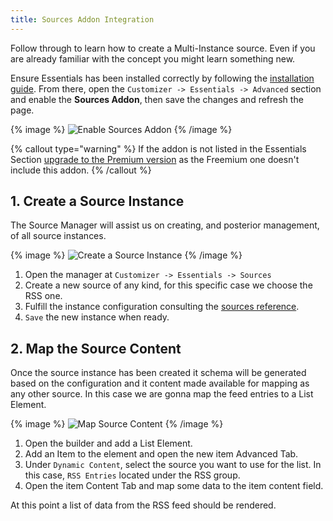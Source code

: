```yaml
---
title: Sources Addon Integration
---
```


Follow through to learn how to create a Multi-Instance source. Even if you are already familiar with the concept you might learn something new.

Ensure Essentials has been installed correctly by following the [installation guide](/essentials-for-yootheme-pro/installation). From there, open the `Customizer -> Essentials -> Advanced` section and enable the **Sources Addon**, then save the changes and refresh the page.

{% image %}
![Enable Sources Addon](/assets/ytp/sources/integration/enable-addon.gif)
{% /image %}

{% callout type="warning" %}
If the addon is not listed in the Essentials Section [upgrade to the Premium version](/essentials-for-yootheme-pro/updating#upgrade-to-premium) as the Freemium one doesn't include this addon.
{% /callout %}

## 1. Create a Source Instance

The Source Manager will assist us on creating, and posterior management, of all source instances.

{% image %}
![Create a Source Instance](/assets/ytp/sources/integration/create-source-instance.gif)
{% /image %}

1. Open the manager at `Customizer -> Essentials -> Sources`
2. Create a new source of any kind, for this specific case we choose the RSS one.
3. Fulfill the instance configuration consulting the [sources reference](../providers).
4. `Save` the new instance when ready.

## 2. Map the Source Content

Once the source instance has been created it schema will be generated based on the configuration and it content made available for mapping as any other source. In this case we are gonna map the feed entries to a List Element.

{% image %}
![Map Source Content](/assets/ytp/sources/integration/map-source-content.gif)
{% /image %}

1. Open the builder and add a List Element.
1. Add an Item to the element and open the new item Advanced Tab.
1. Under `Dynamic Content`, select the source you want to use for the list. In this case, `RSS Entries` located under the RSS group.
1. Open the item Content Tab and map some data to the item content field.

At this point a list of data from the RSS feed should be rendered.
